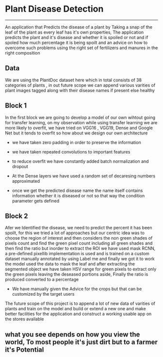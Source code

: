 # Plant Disease Detection
--------------------------
An application that Predicts the disease of a plant by Taking a snap of the leaf of the plant as every leaf has it's own properties, The application predicts the plant and it's disease and whether it is spoiled or not and if spoled how much percentage it is being spoilt and an advice on how to overcome such problems using the right set of fertilizers and manures in the right composition

Data
------
We are using the PlantDoc dataset here which in total consists of 38 categories of plants , in out future scope we can append various varities of plant images tagged along with their disease names if present else healthy

Block 1
---------
In the first block we are going to develop a model of our own wihtout going for transfer learning, on my observation while using transfer learning we are more likely to overfit, we have tried on VGG16 , VGG19, Dense and Google Net but it tends to overfit so how about we design our own architecture
* we have taken zero padding in order to preserve the information
* we have taken repeated convolutions to important features
* to reduce overfit we have constantly added batch normalization and dropout 
* At the Dense layers we have used a random set of decaresing numbers approximated

* once we get the predicted disease name the name itself contains information whether it is diseased or not so that way the condition parameter gets defined

Block 2
--------
Afer we Identified the disease, we need to predict the percent it has been spoilt, for this we tried a lot of approaches but our centric idea was to choose the region of interest and then considers the non green shades of pixels count and find the green pixel count including all green shades and then find the ratio but inorder to extract the ROI we have used mask RCNN, a pre-defined pixellib implementation is used and is trained on a custom dataset manually annotated by using Label me and finally we got it to work the model used the data to mask the leaf and after extracting the segmented object we have taken HSV range for green pixels to extract only the green pixels leaving the deseased portions aside, Finally the ratio is produced converted to a percentage

* We have manually given the Advice for the crops but that can be customized by the target users

The future scope of this project is to append a lot of new data of varities of plants and train on the model and build or extend a new one and make better facilities for the application and construct a working usable app on the stores available

what you see depends on how you view the world, To most people it's just dirt but to a farmer it's Potential
-----------------------------------------------------------------------------------------------------------
